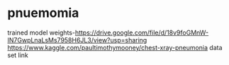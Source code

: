 # pnuemomia
trained model weights-https://drive.google.com/file/d/18v9foGMnW-IN7GwpLnaLsMs7958H6JL3/view?usp=sharing
https://www.kaggle.com/paultimothymooney/chest-xray-pneumonia data set link
